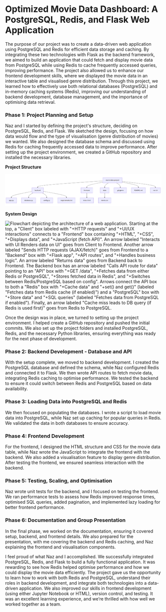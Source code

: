 # Optimized Movie Data Dashboard: A PostgreSQL, Redis, and Flask Web Application

The purpose of our project was to create a data-driven web application using PostgreSQL and Redis for efficient data storage and caching. By integrating these two technologies with Flask as the backend framework, we aimed to build an application that could fetch and display movie data from PostgreSQL while using Redis to cache frequently accessed queries, improving performance. The project also allowed us to enhance our frontend development skills, where we displayed the movie data in an interactive table and visualised genre distribution. Through this project, we learned how to effectively use both relational databases (PostgreSQL) and in-memory caching systems (Redis), improving our understanding of backend development, database management, and the importance of optimising data retrieval.

### Phase 1: Project Planning and Setup

Naz and I started by defining the project's structure, deciding on PostgreSQL, Redis, and Flask. We sketched the design, focusing on how data would flow and the type of visualisation (genre distribution of movies) we wanted. We also designed the database schema and discussed using Redis for caching frequently accessed data to improve performance. After setting up the project environment, we created a GitHub repository and installed the necessary libraries.

**Project Structure**

![Hierarchical diagram illustrating the file structure of the "movie-data-project". The root directory "movie-data-project" contains a "backend" folder with "app.py", "database.py", "config.py", and "requirements.txt"; a "frontend" folder with "index.html" and "script.js"; a "data" folder with "movie.csv"; and loose files ".gitignore", "README.md", and "run.sh". Arrows indicate the parent-child relationships between directories and files.](image-2.png)


**System Design**

![Flowchart depicting the architecture of a web application. Starting at the top, a "Client" box labeled with "+HTTP requests" and "+UI/UX interactions" connects to a "Frontend" box containing "+HTML", "+CSS", "+Displays data", and "+JavaScript (fetch API)".  An arrow labeled "Interacts with UI  Renders data on UI" goes from Client to Frontend.  Another arrow labeled "Sends HTTP requests (AJAX/fetch)" goes from Frontend to a "Backend" box with "+Flask app", "+API routes", and "+Handles business logic".  An arrow labeled "Returns data" goes from Backend back to Frontend.  The Backend box has an arrow labeled "Calls API route for data" pointing to an "API" box with "+GET /data", "+Fetches data from either Redis or PostgreSQL", "+Stores fetched data in Redis", and "+Switches between Redis/PostgreSQL based on config".  Arrows connect the API box to both a "Redis" box with "+Cache data" and "+set() and get()" (labeled "Fetches data from Redis cache (if enabled)") and a "PostgreSQL" box with "+Store data" and "+SQL queries" (labeled "Fetches data from PostgreSQL if enabled").  Finally, an arrow labeled "Cache miss leads to DB query (if Redis is used first)" goes from Redis to PostgreSQL.](image.png)

Once the design was in place, we turned to setting up the project environment. I helped create a GitHub repository and pushed the initial commits. We also set up the project folders and installed PostgreSQL, Redis, and the necessary Python libraries, ensuring everything was ready for the next phase of development.

### Phase 2: Backend Development - Database and API

With the setup complete, we moved to backend development. I created the PostgreSQL database and defined the schema, while Naz configured Redis and connected it to Flask. We then wrote API routes to fetch movie data, integrating Redis caching to optimise performance. We tested the backend to ensure it could switch between Redis and PostgreSQL based on data availability.

### Phase 3: Loading Data into PostgreSQL and Redis

We then focused on populating the databases. I wrote a script to load movie data into PostgreSQL, while Naz set up caching for popular queries in Redis. We validated the data in both databases to ensure accuracy.

### Phase 4: Frontend Development

For the frontend, I designed the HTML structure and CSS for the movie data table, while Naz wrote the JavaScript to integrate the frontend with the backend. We also added a visualisation feature to display genre distribution. After testing the frontend, we ensured seamless interaction with the backend.

### Phase 5: Testing, Scaling, and Optimisation

Naz wrote unit tests for the backend, and I focused on testing the frontend. We ran performance tests to assess how Redis improved response times, optimised SQL queries, added pagination, and implemented lazy loading for better frontend performance.

### Phase 6: Documentation and Group Presentation

In the final phase, we worked on the documentation, ensuring it covered setup, backend, and frontend details. We also prepared for the presentation, with me covering the backend and Redis caching, and Naz explaining the frontend and visualisation components.

I feel proud of what Naz and I accomplished. We successfully integrated PostgreSQL, Redis, and Flask to build a fully functional application. It was rewarding to see how Redis helped optimise performance and how we could display the movie data efficiently. The project gave us the opportunity to learn how to work with both Redis and PostgreSQL, understand their roles in backend development, and integrate both technologies into a data-driven application. We also improved our skills in frontend development (using either Jupyter Notebook or HTML), version control, and testing. It was an excellent learning experience, and we’re thrilled with how well we worked together as a team.